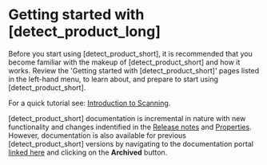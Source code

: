 # Getting started with [detect_product_long]

Before you start using [detect_product_short], it is recommended that you become familiar with the makeup of [detect_product_short] and how it works. Review the 'Getting started with [detect_product_short]' pages listed in the left-hand menu, to learn about, and prepare to start using [detect_product_short].

For a quick tutorial see: [Introduction to Scanning](https://community.blackduck.com/s/article/Black-Duck-Introduction-to-Scanning).

<note type="note">[detect_product_short] documentation is incremental in nature with new functionality and changes indentified in the [Release notes](../currentreleasenotes.md) and [Properties](../properties/all-properties.md). However, documentation is also available for previous [detect_product_short] versions by navigating to the documentation portal [linked here](https://documentation.blackduck.com/bundle) and clicking on the **Archived** button.</note>

